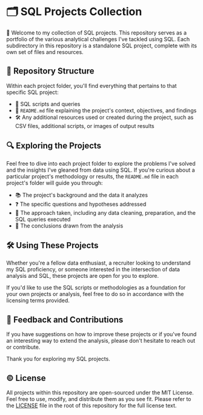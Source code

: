 # 🗂 SQL Projects Collection

👋 Welcome to my collection of SQL projects. This repository serves as a portfolio of the various analytical challenges I've tackled using SQL. Each subdirectory in this repository is a standalone SQL project, complete with its own set of files and resources.

## 📁 Repository Structure

Within each project folder, you'll find everything that pertains to that specific SQL project:

- 📜 SQL scripts and queries
- 📖 `README.md` file explaining the project's context, objectives, and findings
- 🛠 Any additional resources used or created during the project, such as CSV files, additional scripts, or images of output results

## 🔍 Exploring the Projects

Feel free to dive into each project folder to explore the problems I've solved and the insights I've gleaned from data using SQL. If you're curious about a particular project's methodology or results, the `README.md` file in each project's folder will guide you through:

- 📚 The project's background and the data it analyzes
- ❓ The specific questions and hypotheses addressed
- 🧐 The approach taken, including any data cleaning, preparation, and the SQL queries executed
- 🎯 The conclusions drawn from the analysis

## 🛠 Using These Projects

Whether you're a fellow data enthusiast, a recruiter looking to understand my SQL proficiency, or someone interested in the intersection of data analysis and SQL, these projects are open for you to explore. 

If you'd like to use the SQL scripts or methodologies as a foundation for your own projects or analysis, feel free to do so in accordance with the licensing terms provided.

## 💬 Feedback and Contributions

If you have suggestions on how to improve these projects or if you've found an interesting way to extend the analysis, please don't hesitate to reach out or contribute.

Thank you for exploring my SQL projects.

## ©️ License
All projects within this repository are open-sourced under the MIT License. Feel free to use, modify, and distribute them as you see fit. Please refer to the [LICENSE](License.md) file in the root of this repository for the full license text.
